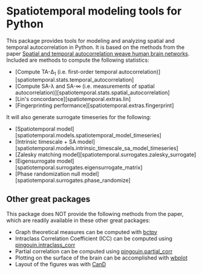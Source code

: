 # Spatiotemporal modeling tools for Python

This package provides tools for modeling and analyzing spatial and temporal
autocorrelation in Python.  It is based on the methods from the paper [Spatial
and temporal autocorrelation weave human brain
networks](https://www.biorxiv.org/content/10.1101/2021.06.01.446561v1).
Included are methods to compute the following statistics:

- [Compute TA-Δ<sub>1</sub> (i.e. first-order temporal autocorrelation)][spatiotemporal.stats.temporal_autocorrelation]
- [Compute SA-λ and SA-∞ (i.e. measurements of spatial autocorrelation)][spatiotemporal.stats.spatial_autocorrelation]
- [Lin's concordance][spatiotemporal.extras.lin]
- [Fingerprinting performance][spatiotemporal.extras.fingerprint]

It will also generate surrogate timeseries for the following:

- [Spatiotemporal model][spatiotemporal.models.spatiotemporal_model_timeseries]
- [Intrinsic timescale + SA model][spatiotemporal.models.intrinsic_timescale_sa_model_timeseries]
- [Zalesky matching model][spatiotemporal.surrogates.zalesky_surrogate]
- [Eigensurrogate model][spatiotemporal.surrogates.eigensurrogate_matrix]
- [Phase randomization null model][spatiotemporal.surrogates.phase_randomize]


## Other great packages

This package does NOT provide the following methods from the paper, which are
readily available in these other great packages:

- Graph theoretical measures can be computed with [bctpy](https://github.com/aestrivex/bctpy)
- Intraclass Correlation Coefficient (ICC) can be computed using
  [pingouin.intraclass_corr](https://pingouin-stats.org/generated/pingouin.intraclass_corr.html)
- Partial correlation can be computed using
  [pingouin.partial_corr](https://pingouin-stats.org/generated/pingouin.partial_corr.html#pingouin.partial_corr)
- Plotting on the surface of the brain can be accomplished with [wbplot](https://github.com/jbburt/wbplot)
- Layout of the figures was with [CanD](https://github.com/mwshinn/CanD)
